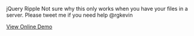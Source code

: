 jQuery Ripple
Not sure why this only works when you have your files in a server.
Please tweet me if you need help @rgkevin

[View Online Demo](http://rgkevin.it/jquery-ripples/ "see Demo")
